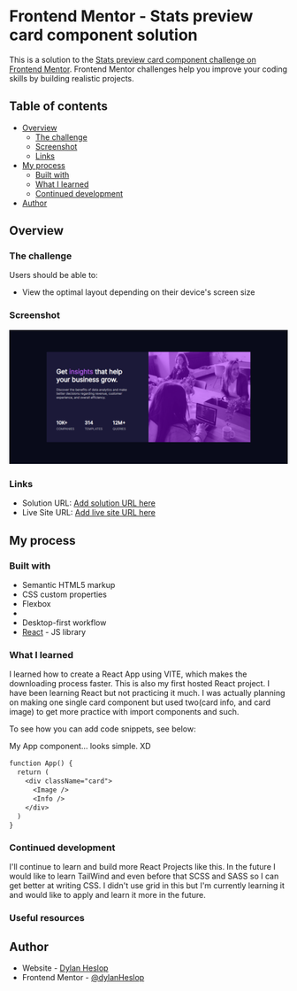 # Frontend Mentor - Stats preview card component solution

This is a solution to the [Stats preview card component challenge on Frontend Mentor](https://www.frontendmentor.io/challenges/stats-preview-card-component-8JqbgoU62). Frontend Mentor challenges help you improve your coding skills by building realistic projects. 

## Table of contents

- [Overview](#overview)
  - [The challenge](#the-challenge)
  - [Screenshot](#screenshot)
  - [Links](#links)
- [My process](#my-process)
  - [Built with](#built-with)
  - [What I learned](#what-i-learned)
  - [Continued development](#continued-development)
- [Author](#author)

## Overview

### The challenge

Users should be able to:

- View the optimal layout depending on their device's screen size

### Screenshot

![](./screenshot.png)


### Links

- Solution URL: [Add solution URL here](https://your-solution-url.com)
- Live Site URL: [Add live site URL here](https://your-live-site-url.com)

## My process

### Built with

- Semantic HTML5 markup
- CSS custom properties
- Flexbox
- 
- Desktop-first workflow
- [React](https://reactjs.org/) - JS library

### What I learned

I learned how to create a React App using VITE, which makes the downloading process faster. This is also my first hosted React project. I have been learning React but not practicing it much.
I was actually planning on making one single card component but used two(card info, and card image) to get more practice with import components and such.

To see how you can add code snippets, see below:

My App component... looks simple. XD
```JSX
function App() {
  return (
    <div className="card">
      <Image />
      <Info />
    </div>
  )
}
```

### Continued development

I'll continue to learn and build more React Projects like this. In the future I would like to learn TailWind and even before that SCSS and SASS so I can get better at writing CSS.
I didn't use grid in this but I'm currently learning it and would like to apply and learn it more in the future.

### Useful resources

## Author

- Website - [Dylan Heslop](https://www.your-site.com)
- Frontend Mentor - [@dylanHeslop](https://www.frontendmentor.io/profile/yourusername)
